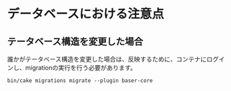 # データベースにおける注意点

## テータベース構造を変更した場合

誰かがテータベース構造を変更した場合は、反映するために、コンテナにログインし、migrationの実行を行う必要があります。

```
bin/cake migrations migrate --plugin baser-core
```
